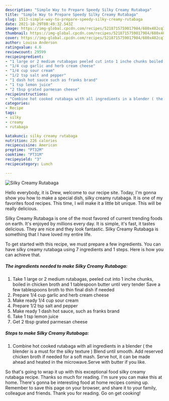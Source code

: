 ```yaml
---
description: "Simple Way to Prepare Speedy Silky Creamy Rutabaga"
title: "Simple Way to Prepare Speedy Silky Creamy Rutabaga"
slug: 1513-simple-way-to-prepare-speedy-silky-creamy-rutabaga
date: 2021-10-29T08:49:32.543Z
image: https://img-global.cpcdn.com/recipes/5218715759017984/680x482cq70/silky-creamy-rutabaga-recipe-main-photo.jpg
thumbnail: https://img-global.cpcdn.com/recipes/5218715759017984/680x482cq70/silky-creamy-rutabaga-recipe-main-photo.jpg
cover: https://img-global.cpcdn.com/recipes/5218715759017984/680x482cq70/silky-creamy-rutabaga-recipe-main-photo.jpg
author: Louisa Anderson
ratingvalue: 4.6
reviewcount: 29599
recipeingredient:
- "1 large or 2 medium rutabagas peeled cut into 1 inche chunks boiled in chicken broth and 1 tablespoon butter until very tender Save a few tablespoons broth to thin final dish if needed"
- "1/4 cup garlic and herb cream cheese"
- "1/4 cup sour cream"
- "1/2 tsp salt and pepper"
- "1 dash hot sauce such as franks brand"
- "1 tsp lemon juice"
- "2 tbsp grated parmesan cheese"
recipeinstructions:
- "Combine hot cooked rutabaga with all ingredients in a blender ( the blender is a must for the silky texture ) Blend until smooth.  Add reserved chicken broth if needed for a soft mash. Serve hot, it can be made ahead and heated in the microwave.Serve with butter if you like."
categories:
- Recipe
tags:
- silky
- creamy
- rutabaga

katakunci: silky creamy rutabaga 
nutrition: 226 calories
recipecuisine: American
preptime: "PT32M"
cooktime: "PT31M"
recipeyield: "3"
recipecategory: Lunch

---
```



![Silky Creamy Rutabaga](https://img-global.cpcdn.com/recipes/5218715759017984/680x482cq70/silky-creamy-rutabaga-recipe-main-photo.jpg)

Hello everybody, it is Drew, welcome to our recipe site. Today, I'm gonna show you how to make a special dish, silky creamy rutabaga. It is one of my favorites food recipes. This time, I will make it a little bit unique. This will be really delicious.



Silky Creamy Rutabaga is one of the most favored of current trending foods on earth. It's enjoyed by millions every day. It is simple, it's fast, it tastes delicious. They are nice and they look fantastic. Silky Creamy Rutabaga is something that I have loved my entire life.


To get started with this recipe, we must prepare a few ingredients. You can have silky creamy rutabaga using 7 ingredients and 1 steps. Here is how you can achieve that.

<!--inarticleads1-->

##### The ingredients needed to make Silky Creamy Rutabaga:

1. Take 1 large or 2 medium rutabagas, peeled cut into 1 inche chunks, boiled in chicken broth and 1 tablespoon butter until very tender Save a few tablespoons broth to thin final dish if needed
1. Prepare 1/4 cup garlic and herb cream cheese
1. Make ready 1/4 cup sour cream
1. Prepare 1/2 tsp salt and pepper
1. Make ready 1 dash hot sauce, such as franks brand
1. Take 1 tsp lemon juice
1. Get 2 tbsp grated parmesan cheese




<!--inarticleads2-->

##### Steps to make Silky Creamy Rutabaga:

1. Combine hot cooked rutabaga with all ingredients in a blender ( the blender is a must for the silky texture ) Blend until smooth.  Add reserved chicken broth if needed for a soft mash. Serve hot, it can be made ahead and heated in the microwave.Serve with butter if you like.




So that's going to wrap it up with this exceptional food silky creamy rutabaga recipe. Thanks so much for reading. I'm sure you can make this at home. There's gonna be interesting food at home recipes coming up. Remember to save this page on your browser, and share it to your family, colleague and friends. Thank you for reading. Go on get cooking!
